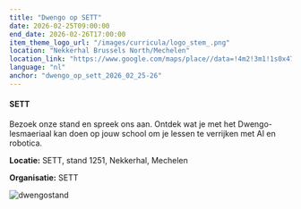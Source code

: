 ```yaml
---
title: "Dwengo op SETT"
date: 2026-02-25T09:00:00
end_date: 2026-02-26T17:00:00
item_theme_logo_url: "/images/curricula/logo_stem_.png"
location: "Nekkerhal Brussels North/Mechelen"
location_link: "https://www.google.com/maps/place//data=!4m2!3m1!1s0x47c373e3642430cb:0xf71c13052353f06a?sa=X&ved=1t:8290&ictx=111"
language: "nl"
anchor: "dwengo_op_sett_2026_02_25-26"
---
```

#### SETT

Bezoek onze stand en spreek ons aan. Ontdek wat je met het Dwengo-lesmaeriaal kan doen op jouw school om je lessen te verrijken met AI en robotica.

**Locatie:** SETT, stand 1251, Nekkerhal, Mechelen

**Organisatie:** SETT

![dwengostand](https://github.com/user-attachments/assets/fbd19516-2d47-4614-8622-6e3c42a283e7)
